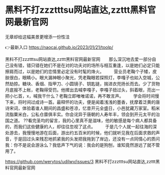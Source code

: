 # 黑料不打zzztttsu网站直达,zzttt黑料官网最新官网
无章却给这幅美景更增添一份性洼

👉最新入口 https://naocai.github.io/2023/01/21/toolp/

黑料不打zzztttsu网站直达,zzttt黑料官网最新官网　　那么深沉地去爱一部分自己没有错，错只错在她们不是在对的功夫对的场所与相互重逢，以是她们必定只能擦肩而过，以是她们的恋情里必定没有时髦的烽火。
　　营业员老鞠个子矮，皮肤很白，眼睛小。眼大漏神眼小聚光，凭老鞠眼若探照灯，李嘎子也如入空城，公然劫掠。糖块、香烟、指甲刀、小圆镜子、钥匙链，揣进衣兜扬长而去。少了货物月底报不上帐，老鞠得受罚。他撵出去喊李嘎子，李嘎子扭过头，斜着眼，亮出一把小匕首，x，喊我干什么？老鞠立即唯唯诺诺，再不敢言声。
　　学会将时间慢下来，将时间过成诗一首。最释怀的功夫，便是闻着浅浅的墨香，抚摩着泛黄的唐诗宋词，体验着谁人期间的昌盛和苍凉，忆昔开元全盛日，小邑犹藏万家室。稻米流脂粟米白，公私仓廪俱丰实。你会诧异于唐朝的人寿年丰，领会到开元太平的治国之道。
??看完圣均的留言，我的心里真不是滋味，他的敏感是每个病人都具备的，而我们这些健康的人，却往往忽视了这点。
　　于是几个人就一起往海的深处游去，我慢慢地游在后面，游出约五百米的时候，他们就听见我在后面求救的声音，于是回过头来残忍地抓紧我的头发把我拖到了岸边，还没有一点同情心的质问我：你不是说会游泳么？我低声下气的说：我会的是狗刨，谁知竟然游远了就不管用了。

https://github.com/werytos/udilwv/issues/3
黑料不打zzztttsu网站直达,zzttt黑料官网最新官网
